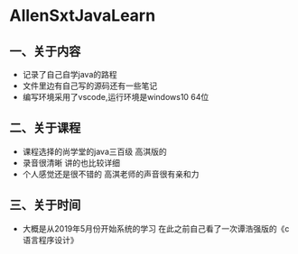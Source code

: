 # AllenSxtJavaLearn
## 一、关于内容  
* 记录了自己自学java的路程  
* 文件里边有自己写的源码还有一些笔记  
* 编写环境采用了vscode,运行环境是windows10 64位

## 二、关于课程  
* 课程选择的尚学堂的java三百级 高淇版的  
* 录音很清晰 讲的也比较详细  
* 个人感觉还是很不错的 高淇老师的声音很有亲和力
## 三、关于时间
* 大概是从2019年5月份开始系统的学习 在此之前自己看了一次谭浩强版的《c语言程序设计》
